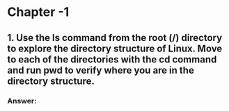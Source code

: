 # Chapter -1 

## 1. Use the ls command from the root (/) directory to explore the directory structure of Linux. Move to each of the directories with the cd command and run pwd to verify where you are in the directory structure.

### Answer: 
